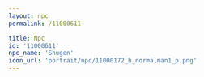```yaml
---
layout: npc
permalink: /11000611

title: Npc
id: '11000611'
npc_name: 'Shugen'
icon_url: 'portrait/npc/11000172_h_normalman1_p.png'
---
```

